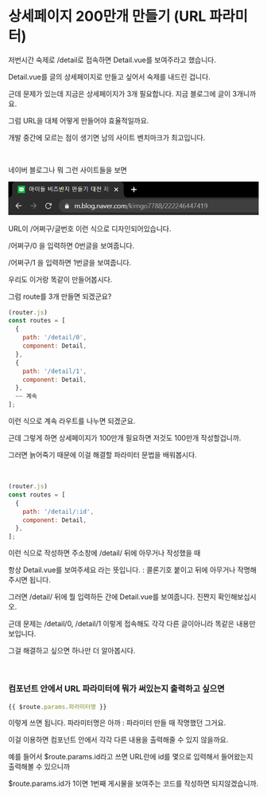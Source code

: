 # 상세페이지 200만개 만들기 (URL 파라미터)

저번시간 숙제로 /detail로 접속하면 Detail.vue를 보여주라고 했습니다.

Detail.vue를 글의 상세페이지로 만들고 싶어서 숙제를 내드린 겁니다.  

근데 문제가 있는데 지금은 상세페이지가 3개 필요합니다. 지금 블로그에 글이 3개니까요.

그럼 URL을 대체 어떻게 만들어야 효율적일까요. 

개발 중간에 모르는 점이 생기면 남의 사이트 벤치마크가 최고입니다.

<br/>

네이버 블로그나 뭐 그런 사이트들을 보면

![Alt text](image-3.png)

URL이 /어쩌구/글번호 이런 식으로 디자인되어있습니다.

/어쩌구/0 을 입력하면 0번글을 보여줍니다.

/어쩌구/1 을 입력하면 1번글을 보여줍니다.

 

우리도 이거랑 똑같이 만들어봅시다. 

그럼 route를 3개 만들면 되겠군요? 

```js
(router.js)
const routes = [
  {
    path: '/detail/0',
    component: Detail,
  },
  {
    path: '/detail/1',
    component: Detail,
  },
  ~~ 계속
];
```
이런 식으로 계속 라우트를 나누면 되겠군요.

근데 그렇게 하면 상세페이지가 100만개 필요하면 저것도 100만개 작성할겁니까.

그러면 늙어죽기 때문에 이걸 해결할 파라미터 문법을 배워봅시다.

<br/>

```js
(router.js)
const routes = [
  {
    path: '/detail/:id',
    component: Detail,
  },
];
```

이런 식으로 작성하면 주소창에 /detail/ 뒤에 아무거나 작성했을 때 

항상 Detail.vue를 보여주세요 라는 뜻입니다. : 콜론기호 붙이고 뒤에 아무거나 작명해주시면 됩니다. 

 

그러면 /detail/ 뒤에 뭘 입력하든 간에 Detail.vue를 보여줍니다. 진짠지 확인해보십시오.  

근데 문제는 /detail/0, /detail/1 이렇게 접속해도 각각 다른 글이아니라 똑같은 내용만 보입니다.

그걸 해결하고 싶으면 하나만 더 알아봅시다. 

<br/>

### 컴포넌트 안에서 URL 파라미터에 뭐가 써있는지 출력하고 싶으면 

```js
{{ $route.params.파라미터명 }}
```
이렇게 쓰면 됩니다. 파라미터명은 아까 : 파라미터 만들 때 작명했던 그거요.

이걸 이용하면 컴포넌트 안에서 각각 다른 내용을 출력해줄 수 있지 않을까요. 

예를 들어서 $route.params.id라고 쓰면 URL란에 id를 몇으로 입력해서 들어왔는지 출력해볼 수 있으니까

$route.params.id가 1이면 1번째 게시물을 보여주는 코드를 작성하면 되지않겠습니까.
